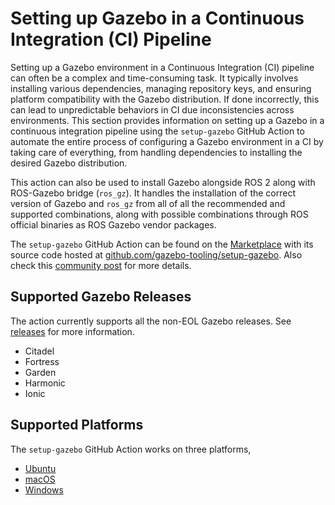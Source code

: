 # Setting up Gazebo in a Continuous Integration (CI) Pipeline

Setting up a Gazebo environment in a Continuous Integration (CI) pipeline can often be a complex and time-consuming task.
It typically involves installing various dependencies, managing repository keys, and ensuring platform compatibility with the Gazebo distribution.
If done incorrectly, this can lead to unpredictable behaviors in CI due inconsistencies across environments.
This section provides information on setting up a Gazebo in a continuous integration pipeline using the `setup-gazebo` GitHub Action to automate the entire process of configuring a Gazebo environment in a CI by taking care of everything, from handling dependencies to installing the desired Gazebo distribution.

This action can also be used to install Gazebo alongside ROS 2 along with ROS-Gazebo bridge (`ros_gz`). It handles the installation of the correct version of Gazebo and `ros_gz` from all of all the recommended and supported combinations, along with possible combinations through ROS official binaries as ROS Gazebo vendor packages.

The `setup-gazebo` GitHub Action can be found on the [Marketplace](https://github.com/marketplace/actions/setup-gazebo-environment) with its source code hosted at [github.com/gazebo-tooling/setup-gazebo](https://github.com/gazebo-tooling/setup-gazebo). Also check this [community post](https://community.gazebosim.org/t/introducing-the-setup-gazebo-github-action/3132) for more details.

## Supported Gazebo Releases

The action currently supports all the non-EOL Gazebo releases. See [releases](https://gazebosim.org/docs/all/releases/) for more information.

* Citadel
* Fortress
* Garden
* Harmonic
* Ionic

## Supported Platforms

The `setup-gazebo` GitHub Action works on three platforms,

* [Ubuntu](setup_gazebo_in_ci_ubuntu)
* [macOS](setup_gazebo_in_ci_macos)
* [Windows](setup_gazebo_in_ci_windows)
